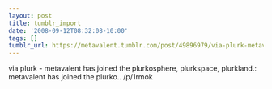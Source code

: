 ```yaml
---
layout: post
title: tumblr_import
date: '2008-09-12T08:32:08-10:00'
tags: []
tumblr_url: https://metavalent.tumblr.com/post/49896979/via-plurk-metavalent-has-joined-the
---
```

via plurk - metavalent has joined the plurkosphere, plurkspace, plurkland.: metavalent has joined the plurko.. /p/1rmok

